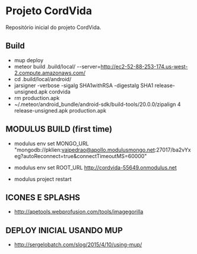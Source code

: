 # Projeto CordVida

Repositório inicial do projeto CordVida.




## Build

- mup deploy
- meteor build .build/local/ --server=http://ec2-52-88-253-174.us-west-2.compute.amazonaws.com/
- cd .build/local/android/
- jarsigner -verbose -sigalg SHA1withRSA -digestalg SHA1 release-unsigned.apk cordvida
- rm production.apk
- ~/.meteor/android_bundle/android-sdk/build-tools/20.0.0/zipalign 4 release-unsigned.apk production.apk


## MODULUS BUILD (first time)

- modulus env set MONGO_URL "mongodb://pklien:vaipedrao@apollo.modulusmongo.net:27017/ba2vYxeg?autoReconnect=true&connectTimeoutMS=60000"

- modulus env set ROOT_URL http://cordvida-55649.onmodulus.net
-   modulus project restart


## ICONES E SPLASHS
- http://apetools.webprofusion.com/tools/imagegorilla

## DEPLOY INICIAL USANDO MUP
- http://sergelobatch.com/slog/2015/4/10/using-mup/